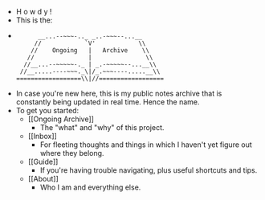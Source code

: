 - H o w d y !
- This is the:
- ```
        __...--~~~-.._ _..-~~~--...__
       //            `V'            \\ 
      //    Ongoing   |   Archive    \\
     //               |               \\  
    //__...--~~~~~-._ | _.-~~~~~--...__\\ 
   //__.....----~~~._\|/_.~~~----.....__\\
  ==================\\|//==================
  ```
- In case you're new here, this is my public notes archive that is constantly being updated in real time. Hence the name.
- To get you started:
	- [[Ongoing Archive]]
		- The "what" and "why" of this project.
	- [[Inbox]]
		- For fleeting thoughts and things in which I haven't yet figure out where they belong.
	- [[Guide]]
		- If you're having trouble navigating, plus useful shortcuts and tips.
	- [[About]]
		- Who I am and everything else.